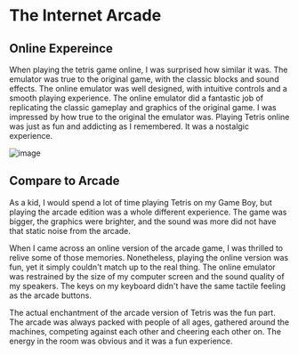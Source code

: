 # The Internet Arcade

## Online Expereince

When playing the tetris game online, I was surprised how similar it was. The emulator was true to the original game, with the classic blocks and sound effects. The online emulator was well designed, with intuitive controls and a smooth playing experience. The online emulator did a fantastic job of replicating the classic gameplay and graphics of the original game. I was impressed by how true to the original the emulator was. Playing Tetris online was just as fun and addicting as I remembered. It was a nostalgic experience.

![image](https://user-images.githubusercontent.com/54965062/215694956-00ab5c35-c8e4-4ca3-babf-85407c97a147.png)

## Compare to Arcade

As a kid, I would spend a lot of time playing Tetris on my Game Boy, but playing the arcade edition was a whole different experience. The game was bigger, the graphics were brighter, and the sound was more did not have that static noise from the arcade.

When I came across an online version of the arcade game, I was thrilled to relive some of those memories. Nonetheless, playing the online version was fun, yet it simply couldn't match up to the real thing. The online emulator was restrained by the size of my computer screen and the sound quality of my speakers. The keys on my keyboard didn't have the same tactile feeling as the arcade buttons.

The actual enchantment of the arcade version of Tetris was the fun part. The arcade was always packed with people of all ages, gathered around the machines, competing against each other and cheering each other on. The energy in the room was obvious and it was a fun experience.
